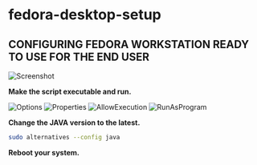 # fedora-desktop-setup
## CONFIGURING FEDORA WORKSTATION READY TO USE FOR THE END USER
![Screenshot](https://user-images.githubusercontent.com/57254249/122517560-ce689c00-d02d-11eb-9969-3efebd28d049.png)

**Make the script executable and run.**

![Options](https://user-images.githubusercontent.com/57254249/122517444-a711cf00-d02d-11eb-9238-94df327a4c25.png)
![Properties](https://user-images.githubusercontent.com/57254249/122517905-3323f680-d02e-11eb-944c-b02a9c52c2af.png)
![AllowExecution](https://user-images.githubusercontent.com/57254249/122517928-3ae39b00-d02e-11eb-9427-2fbe114dee85.png)
![RunAsProgram](https://user-images.githubusercontent.com/57254249/122517944-3e772200-d02e-11eb-9356-9132fc418978.png)

**Change the JAVA version to the latest.**
```bash
sudo alternatives --config java
```

**Reboot your system.**
